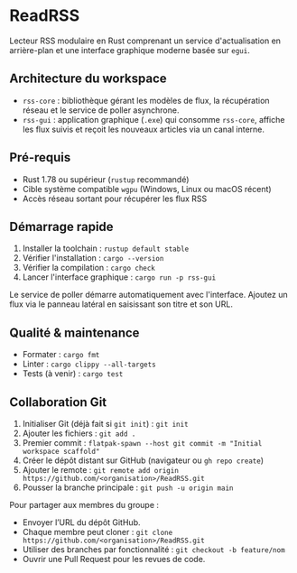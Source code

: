 # ReadRSS

Lecteur RSS modulaire en Rust comprenant un service d'actualisation en arrière-plan et une interface graphique moderne basée sur `egui`.

## Architecture du workspace

- `rss-core` : bibliothèque gérant les modèles de flux, la récupération réseau et le service de poller asynchrone.
- `rss-gui` : application graphique (`.exe`) qui consomme `rss-core`, affiche les flux suivis et reçoit les nouveaux articles via un canal interne.

## Pré-requis

- Rust 1.78 ou supérieur (`rustup` recommandé)
- Cible système compatible `wgpu` (Windows, Linux ou macOS récent)
- Accès réseau sortant pour récupérer les flux RSS

## Démarrage rapide

1. Installer la toolchain : `rustup default stable`
2. Vérifier l'installation : `cargo --version`
3. Vérifier la compilation : `cargo check`
4. Lancer l'interface graphique : `cargo run -p rss-gui`

Le service de poller démarre automatiquement avec l'interface. Ajoutez un flux via le panneau latéral en saisissant son titre et son URL.

## Qualité & maintenance

- Formater : `cargo fmt`
- Linter : `cargo clippy --all-targets`
- Tests (à venir) : `cargo test`

## Collaboration Git

1. Initialiser Git (déjà fait si `git init`) : `git init`
2. Ajouter les fichiers : `git add .`
3. Premier commit : `flatpak-spawn --host git commit -m "Initial workspace scaffold"`
4. Créer le dépôt distant sur GitHub (navigateur ou `gh repo create`)
5. Ajouter le remote : `git remote add origin https://github.com/<organisation>/ReadRSS.git`
6. Pousser la branche principale : `git push -u origin main`

Pour partager aux membres du groupe :

- Envoyer l’URL du dépôt GitHub.
- Chaque membre peut cloner : `git clone https://github.com/<organisation>/ReadRSS.git`
- Utiliser des branches par fonctionnalité : `git checkout -b feature/nom`
- Ouvrir une Pull Request pour les revues de code.